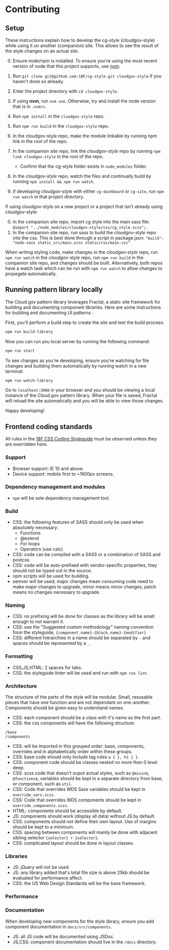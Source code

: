 
# Contributing

<a name="development" id="development"></a>
## Setup

These instructions explain how to develop the cg-style (cloudgov-style) while using it on another (companion) site. This allows to see the result of the style changes on an actual site.

0. Ensure node/npm is installed. To ensure you're using the most recent version of node that this project supports, use [nvm](https://github.com/creationix/nvm).
0. Run `git clone git@github.com:18F/cg-style.git cloudgov-style` if you haven't done so already.
0. Enter the project directory with `cd cloudgov-style`.
0. If using **nvm**, run `nvm use`. Otherwise, try and install the node version that is in `.nvmrc`.
0. Run `npm install` in the `cloudgov-style` repo.
0. Run `npm run build` in the `cloudgov-style` repo.
0. In the cloudgov-style repo, make the module linkable by running npm link in the root of the repo.
0. In the companion site repo, link the *cloudgov-style* repo by running `npm link cloudgov-style` in the root of the repo.

   - Confirm that the cg-style folder exists in `node_modules` folder.

0. In the *cloudgov-style* repo, watch the files and continually build by running `npm install && npm run watch`.
0. If developing *cloudgov-style* with either `cg-dashboard` or `cg-site`, run `npm run watch` in that project directory.

If using cloudgov-style on a new project or a project that isn't already using cloudgov-style:

0. In the companion site repo, import cg style into the main sass file: `@import "../node_modules/cloudgov-style/css/cg_style.scss";`.
0. In the companion site repo, run sass to build the *cloudgov-style* repo into the css. This is best done through a script in package.json: `"build": "node-sass static_src/main.scss static/css/main.css"`

When writing styling code, make changes in the *cloudgov-style* repo, run `npm run watch` in the *cloudgov-style* repo, run `npm run build` in the companion site repo, and changes should be built. Alternatively, both repos have a watch task which can be run with `npm run watch` to allow changes to propegate automatically.

## Running pattern library locally

The Cloud.gov pattern library leverages Fractal, a static site framework for building and documenting component libraries. Here are some instructions for building and documenting UI patterns :

First, you'll perform a build step to create the site and test the build process:

```sh
npm run build-library
```

Now you can run you local server by running the following command:

```sh
npm run start
```

To see changes as you're developing, ensure you're watching for file changes and building them automatically by running watch in a new terminal:

```sh
npm run watch-library
```

Go to `localhost:3000` in your browser and you should be viewing a local instance of the Cloud.gov pattern library. When your file is saved, Fractal will reload the site automatically and you will be able to view those changes.

Happy developing!

## Frontend coding standards

All rules in the [18F CSS Coding
Styleguide](https://pages.18f.gov/frontend/css-coding-styleguide/) must be
observed unless they are overridden here.

### Support

- Browser support: IE 10 and above.
- Device support: mobile first to ~1600px screens.

### Dependency management and modules

- `npm` will be sole dependency management tool.

### Build

- CSS: the following features of SASS should only be used when absolutely necessary:
  - Functions
  - @extend
  - For loops
  - Operators (use calc)
- CSS: code can be compiled with a SASS or a combination of SASS and postcss.
- CSS: code will be auto-prefixed with vendor-specific properties, they should
  not be typed out in the source.
- npm scripts will be used for building.
- semver will be used; major changes mean consuming code need to make major
  changes to upgrade, minor means minor changes, patch means no changes
  necessary to upgrade.

### Naming

- CSS: no prefixing will be done for classes as the library will be small enough to
  not warrant it.
- CSS: use the "Suggested custom methodology" naming convention from the styleguide,
  `{component_name}-{block_name}-{modifier}`
- CSS: different hierarchies in a name should be separated by `-` and spaces should
  be represented by a `_`.

### Formatting

- CSS,JS,HTML: 2 spaces for tabs.
- CSS: the styleguide linter will be used and run with `npm run lint`.

### Architecture

The structure of the parts of the style will be modular. Small, resusable pieces
that have one function and are not dependant on one-another. Components should
be given easy to understand names.

- CSS: each component should be a class with it's name as the first part.
- CSS: the css components will have the following structure:
```
/base
/components
```
- CSS: will be imported in this grouped order: base, components, overrides and in alphabetically order within these groups.
- CSS: base code should only include tag rules `a { }, h1 { }`.
- CSS: component code should be classes nested no more then 0 level deep.
- CSS: scss code that doesn't ouput actual styles, such as `@mixin`s, `@functions`s, variables should be kept in a separate directory from base, or component, such as `util`.
- CSS: Code that overrides WDS Sass variables should be kept in `override_vars.scss`.
- CSS: Code that overrides WDS components should be kept in `override_components.scss`.
- HTML: components should be accessible by default.
- JS: components should work (display all data) without JS by default.
- CSS: components should not define their own layout. Use of margins should be kept to a minimum.
- CSS: spacing between components will mainly be done with adjacent sibling selector `{selector} + {selector}`.
- CSS: complicated layout should be done in layout classes.

### Libraries

- JS: jQuery will not be used.
- JS: any library added that's total file size is above 25kb should be evaluated for performance affect.
- CSS: the US Web Design Standards will be the base framework.

### Performance

### Documentation

When developing new components for the style library, ensure you add component documentation in `docs/src/components`.

- JS: all JS code will be documented using JSDoc.
- JS,CSS: component documentation should live in the `/docs` directory.
